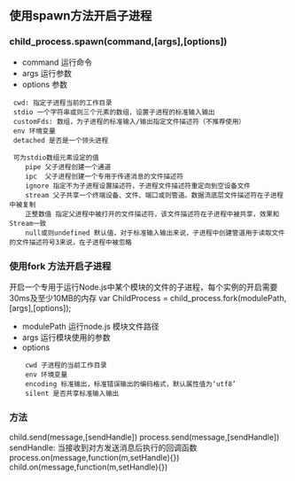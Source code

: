 ## 使用spawn方法开启子进程
### child_process.spawn(command,[args],[options])
* command 运行命令
* args 运行参数
* options 参数
```
 cwd: 指定子进程当前的工作目录
 stdio 一个字符串或则三个元素的数组，设置子进程的标准输入输出
 customFds: 数组，为子进程的标准输入/输出指定文件描述符（不推荐使用）
 env 环境变量
 detached 是否是一个领头进程
 
 可为stdio数组元素设定的值
    pipe 父子进程创建一个通道
    ipc  父子进程创建一个专用于传递消息的文件描述符
    ignore 指定不为子进程设置描述符，子进程文件描述符重定向到空设备文件
    stream 父子共享一个终端设备、文件、端口或则管道。数据流底层文件描述符在子进程中被复制
    正整数值 指定父进程中被打开的文件描述符，该文件描述符在子进程中被共享，效果和Stream一致
    null或则undefined 默认值，对于标准输入输出来说，子进程中创建管道用于读取文件的文件描述符号3来说，在子进程中被忽略
```

### 使用fork 方法开启子进程
开启一个专用于运行Node.js中某个模块的文件的子进程，每个实例的开启需要30ms及至少10MB的内存
var ChildProcess = child_process.fork(modulePath,[args],[options]);
* modulePath 运行node.js 模块文件路径
* args 运行模块使用的参数
* options
```
    cwd 子进程的当前工作目录
    env 环境变量
    encoding 标准输出，标准错误输出的编码格式，默认属性值为‘utf8’
    silent 是否共享标准输入输出
```

### 方法
child.send(message,[sendHandle])
process.send(message,[sendHandle])
sendHandle: 当接收到对方发送消息后执行的回调函数
process.on(message,function(m,setHandle){})
child.on(message,function(m,setHandle){})